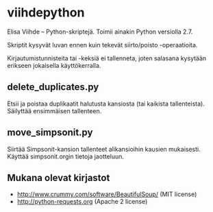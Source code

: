 viihdepython
============

Elisa Viihde – Python-skriptejä. Toimii ainakin Python versiolla 2.7.

Skriptit kysyvät luvan ennen kuin tekevät siirto/poisto -operaatioita.

Kirjautumistunnisteita tai -keksiä ei tallenneta, joten salasana kysytään
erikseen jokaisella käyttökerralla.

delete_duplicates.py
--------------------

Etsii ja poistaa duplikaatit halutusta kansiosta (tai kaikista tallenteista).
Säilyttää ensimmäisen tallenteen.

move_simpsonit.py
-----------------

Siirtää Simpsonit-kansion tallenteet alikansioihin kausien mukaisesti.
Käyttää simpsonit.orgin tietoja jaotteluun.

Mukana olevat kirjastot
-----------------------

* http://www.crummy.com/software/BeautifulSoup/ (MIT license)
* http://python-requests.org (Apache 2 license)
